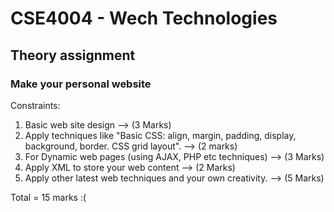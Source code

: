 # CSE4004 - Wech Technologies
## Theory assignment
### Make your personal website

Constraints: 
1.	Basic web site design                                                                                     -->   (3 Marks)
2.	Apply techniques like "Basic CSS: align, margin, padding, display, background, border. CSS grid layout".  -->   (2 marks)
3.	For Dynamic web pages (using AJAX, PHP etc techniques)                                                    -->   (3 Marks)
4.	Apply XML to store your web content                                                                       -->   (2 Marks)
5.	Apply other latest web techniques and your own creativity.                                                -->   (5 Marks)

Total = 15 marks :(